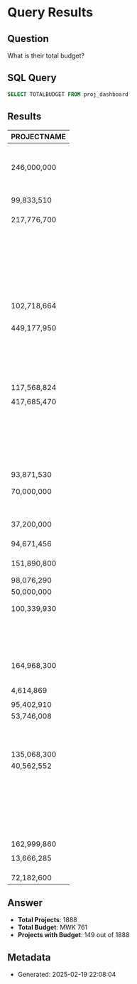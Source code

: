 # Query Results

## Question
What is their total budget?

## SQL Query
```sql
SELECT TOTALBUDGET FROM proj_dashboard
```

## Results
| PROJECTNAME |
| --- |
|  |
|  |
|  |
|  |
|  |
|  |
|  |
| 246,000,000 |
|  |
|  |
|  |
|  |
|  |
|  |
|  |
|  |
| 99,833,510 |
|  |
|  |
|  |
| 217,776,700 |
|  |
|  |
|  |
|  |
|  |
|  |
|  |
|  |
|  |
|  |
|  |
|  |
|  |
|  |
|  |
|  |
|  |
|  |
|  |
|  |
|  |
|  |
|  |
|  |
|  |
|  |
|  |
|  |
| 102,718,664 |
|  |
|  |
|  |
|  |
| 449,177,950 |
|  |
|  |
|  |
|  |
|  |
|  |
|  |
|  |
|  |
|  |
|  |
|  |
|  |
|  |
|  |
|  |
|  |
|  |
| 117,568,824 |
|  |
| 417,685,470 |
|  |
|  |
|  |
|  |
|  |
|  |
|  |
|  |
|  |
|  |
|  |
|  |
|  |
|  |
|  |
|  |
|  |
|  |
|  |
|  |
|  |
|  |
|  |
| 93,871,530 |
|  |
|  |
| 70,000,000 |
|  |
|  |
|  |
|  |
|  |
|  |
|  |
|  |
| 37,200,000 |
|  |
|  |
|  |
| 94,671,456 |
|  |
|  |
|  |
| 151,890,800 |
|  |
|  |
| 98,076,290 |
| 50,000,000 |
|  |
|  |
| 100,339,930 |
|  |
|  |
|  |
|  |
|  |
|  |
|  |
|  |
|  |
|  |
|  |
|  |
|  |
|  |
|  |
|  |
|  |
| 164,968,300 |
|  |
|  |
|  |
|  |
|  |
| 4,614,869 |
|  |
| 95,402,910 |
| 53,746,008 |
|  |
|  |
|  |
|  |
|  |
|  |
|  |
|  |
|  |
|  |
| 135,068,300 |
| 40,562,552 |
|  |
|  |
|  |
|  |
|  |
|  |
|  |
|  |
|  |
|  |
|  |
|  |
|  |
|  |
|  |
|  |
|  |
|  |
|  |
|  |
|  |
|  |
|  |
|  |
|  |
| 162,999,860 |
|  |
| 13,666,285 |
|  |
|  |
|  |
| 72,182,600 |


## Answer
* **Total Projects**: 1888
* **Total Budget**: MWK 761
* **Projects with Budget**: 149 out of 1888

## Metadata
- Generated: 2025-02-19 22:08:04

